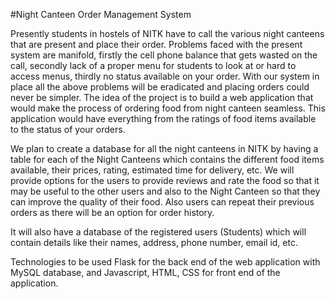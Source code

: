 #Night Canteen Order Management System

Presently students in hostels of NITK have to call the various night canteens that are present and place their order. Problems faced with the present system are manifold, firstly the cell phone balance that gets wasted on the call, secondly lack of a proper menu for students to look at or hard to access menus, thirdly no status available on your order. With our system in place all the above problems will be eradicated and placing orders could never be simpler.
The idea of the project is to build a web application that would make the process of ordering food from night canteen seamless. This application would have everything from the ratings of food items available to the status of your orders.

We plan to create a database for all the night canteens in NITK by having a table for each of the Night Canteens which contains the different food items available, their prices, rating, estimated time for delivery, etc. We will provide options for the users to provide reviews and rate the food so that it may be useful to the other users and also to the Night Canteen so that they can improve the quality of their food. Also users can repeat their previous orders as there will be an option for order history.

It will also have a database of the registered users (Students) which will contain details like their names, address, phone number, email id, etc. 


Technologies to be used
Flask for the back end of the web application with MySQL database, and Javascript, HTML, CSS for front end of the application. 